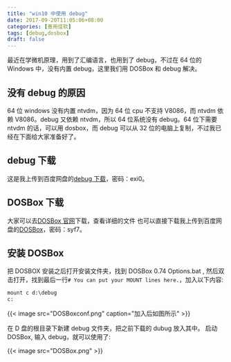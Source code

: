 ```yaml
---
title: "win10 中使用 debug"
date: 2017-09-20T11:05:06+08:00
categories: [善用佳软]
tags: [debug,dosbox]
draft: false
---
```


最近在学微机原理，用到了汇编语言，也用到了 debug，不过在 64 位的 Windows 中，没有内置 debug，这里我们用 DOSBox 和 debug 解决。

## 没有 debug 的原因

64 位 windows 没有内置 ntvdm，因为 64 位 cpu 不支持 V8086，而 ntvdm 依赖 V8086。debug 又依赖 ntvdm，所以 64 位系统没有 debug。64 位下需要 ntvdm 的话，可以用 dosbox，而 debug 可以从 32 位的电脑上复制，不过我已经在下面给大家准备好了。

## debug 下载

这是我上传到百度网盘的[debug 下载](http://pan.baidu.com/s/1bprTmkZ)，密码：exi0。

## DOSBox 下载

大家可以去[DOSBox 官网](http://www.dosbox.com/)下载，查看详细的文件
也可以直接下载我上传到百度网盘的[DOSBox](http://pan.baidu.com/s/1c11Kxn6)，密码：syf7。

## 安装 DOSBox

把 DOSBOX 安装之后打开安装文件夹，找到 DOSBox 0.74 Options.bat , 然后双击打开，找到最后一行`# You can put your MOUNT lines here.`，加入以下内容:

``` cmd
mount c d:\debug
c:
```

{{< image src="DOSBoxconf.png" caption="加入后如图所示" >}}

在 D 盘的根目录下新建 debug 文件夹，把之前下载的 dubug 放入其中。
启动 DOSBox, 输入 debug，就可以使用了:

{{< image src="DOSBox.png" >}}
